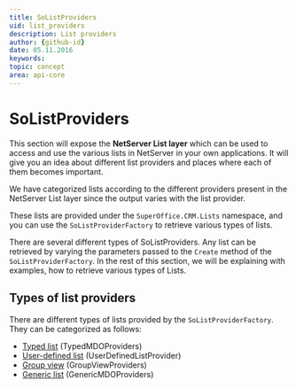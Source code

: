 ```yaml
---
title: SoListProviders
uid: list_providers
description: List providers
author: {github-id}
date: 05.11.2016
keywords:
topic: concept
area: api-core
---
```


# SoListProviders

This section will expose the **NetServer List layer** which can be used to access and use the various lists in NetServer in your own applications. It will give you an idea about different list providers and places where each of them becomes important.

We have categorized lists according to the different providers present in the NetServer List layer since the output varies with the list provider.

These lists are provided under the `SuperOffice.CRM.Lists` namespace, and you can use the `SoListProviderFactory` to retrieve various types of lists.

There are several different types of SoListProviders. Any list can be retrieved by varying the parameters passed to the `Create` method of the `SoListProviderFactory`. In the rest of this section, we will be explaining with examples, how to retrieve various types of Lists.

## Types of list providers

There are different types of lists provided by the `SoListProviderFactory`. They can be categorized as follows:

* [Typed list][2] (TypedMDOProviders)
* [User-defined list][3] (UserDefinedListProvider)
* [Group view][4] (GroupViewProviders)
* [Generic list][5] (GenericMDOProviders)

<!-- Referenced links -->
[2]: typed-list.md
[3]: udef-list.md
[4]: group-view.md
[5]: generic-list.md
